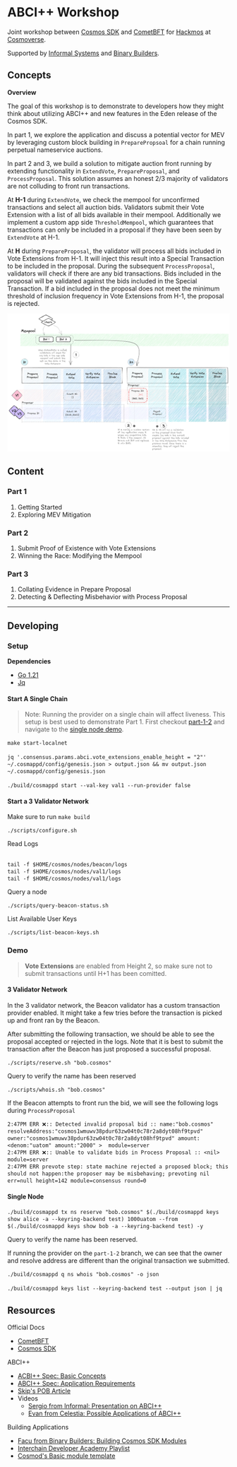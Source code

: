 # ABCI++ Workshop

Joint workshop between [Cosmos SDK](https://docs.cosmos.network/main) and [CometBFT](https://cometbft.com/) for [Hackmos](https://cosmoverse.org/hackmos) at [Cosmoverse](https://cosmoverse.org/).

Supported by [Informal Systems](https://informal.systems/) and [Binary Builders](https://binary.builders/).

## Concepts
**Overview**

The goal of this workshop is to demonstrate to developers how they might think about utilizing ABCI++ and new features in the Eden release of the Cosmos SDK.

In part 1, we explore the application and discuss a potential vector for MEV by leveraging custom block building in `PreparePropsoal` for a chain running perpetual nameservice auctions.

In part 2 and 3, we build a solution to mitigate auction front running by extending functionality in `ExtendVote`, `PrepareProposal`, and `ProcessProposal`. This solution assumes an honest 2/3 majority of validators are not colluding to front run transactions.

At **H-1** during `ExtendVote`, we check the mempool for unconfirmed transactions and select all auction bids. Validators submit their Vote Extension with a list of all bids available in their mempool.
Additionally we implement a custom app side `ThresholdMempool`, which guarantees that transactions can only be included in a proposal if they have been seen by `ExtendVote` at H-1.

At **H** during `PrepareProposal`, the validator will process all bids included in Vote Extensions from H-1. It will inject this result into a Special Transaction to be included in the proposal.
During the subsequent `ProcessProposal`, validators will check if there are any bid transactions. Bids included in the proposal will be validated against the bids included in the Special Transaction.
If a bid included in the proposal does not meet the minimum threshold of inclusion frequency in Vote Extensions from H-1, the proposal is rejected.

![](./figures/diagram.png)

## Content

### Part 1
1. Getting Started
2. Exploring MEV Mitigation

### Part 2
1. Submit Proof of Existence with Vote Extensions
2. Winning the Race: Modifying the Mempool

### Part 3
1. Collating Evidence in Prepare Proposal
2. Detecting & Deflecting Misbehavior with Process Proposal

<hr>

## Developing

### Setup

**Dependencies**
- [Go 1.21](https://go.dev/dl/)
- [Jq](https://jqlang.github.io/jq/)

#### Start A Single Chain
> Note: Running the provider on a single chain will affect liveness. This setup is best used to demonstrate Part 1.
> First checkout [part-1-2](https://github.com/fatal-fruit/abci-workshop/tree/glnro/part-1-2) and navigate to the [single node demo](#single-node).

```
make start-localnet

jq '.consensus.params.abci.vote_extensions_enable_height = "2"' ~/.cosmappd/config/genesis.json > output.json && mv output.json ~/.cosmappd/config/genesis.json

./build/cosmappd start --val-key val1 --run-provider false
```

#### Start a 3 Validator Network

Make sure to run `make build`

```shell
./scripts/configure.sh
```

Read Logs
```shell

tail -f $HOME/cosmos/nodes/beacon/logs
tail -f $HOME/cosmos/nodes/val1/logs
tail -f $HOME/cosmos/nodes/val1/logs
```

Query a node
```shell
./scripts/query-beacon-status.sh
```

List Available User Keys
```shell
./scripts/list-beacon-keys.sh
```

### Demo

> **Vote Extensions** are enabled from Height 2, so make sure not to submit transactions until H+1 has been comitted.

#### 3 Validator Network
In the 3 validator network, the Beacon validator has a custom transaction provider enabled.
It might take a few tries before the transaction is picked up and front ran by the Beacon.

After submitting the following transaction, we should be able to see the proposal accepted or rejected in the logs.
Note that it is best to submit the transaction after the Beacon has just proposed a successful proposal.
```shell
./scripts/reserve.sh "bob.cosmos"
```
Query to verify the name has been reserved
```shell
./scripts/whois.sh "bob.cosmos"
```
If the Beacon attempts to front run the bid, we will see the following logs during `ProcessProposal`
```shell
2:47PM ERR ❌️:: Detected invalid proposal bid :: name:"bob.cosmos" resolveAddress:"cosmos1wmuwv38pdur63zw04t0c78r2a8dyt08hf9tpvd" owner:"cosmos1wmuwv38pdur63zw04t0c78r2a8dyt08hf9tpvd" amount:<denom:"uatom" amount:"2000" >  module=server
2:47PM ERR ❌️:: Unable to validate bids in Process Proposal :: <nil> module=server
2:47PM ERR prevote step: state machine rejected a proposed block; this should not happen:the proposer may be misbehaving; prevoting nil err=null height=142 module=consensus round=0
```

#### Single Node

```shell
./build/cosmappd tx ns reserve "bob.cosmos" $(./build/cosmappd keys show alice -a --keyring-backend test) 1000uatom --from $(./build/cosmappd keys show bob -a --keyring-backend test) -y
```
Query to verify the name has been reserved.

If running the provider on the `part-1-2` branch, we can see that the owner and resolve address are different than the original transaction we submitted.
```shell
./build/cosmappd q ns whois "bob.cosmos" -o json

./build/cosmappd keys list --keyring-backend test --output json | jq
```

## Resources

Official Docs
- [CometBFT](https://docs.cometbft.com/v0.37/)
- [Cosmos SDK](https://docs.cosmos.network/main)

ABCI++
- [ACBI++ Spec: Basic Concepts](https://github.com/cometbft/cometbft/blob/main/spec/abci/abci++_basic_concepts.md#consensusblock-execution-methods)
- [ABCI++ Spec: Application Requirements](https://github.com/cometbft/cometbft/blob/main/spec/abci/abci%2B%2B_app_requirements.md)
- [Skip's POB Article](https://ideas.skip.money/t/x-builder-the-first-sovereign-mev-module-for-protocol-owned-building/57)
- Videos
  - [Sergio from Informal: Presentation on ABCI++](https://youtube.com/watch?v=cAR57hZaJtM)
  - [Evan from Celestia: Possible Applications of ABCI++](https://www.youtube.com/watch?v=VGdIZLVYoRs)

Building Applications
- [Facu from Binary Builders: Building Cosmos SDK Modules](https://www.youtube.com/watch?v=9kK9uzwEeOE)
- [Interchain Developer Academy Playlist](https://www.youtube.com/watch?v=1_ottIKPfI4&list=PLE4J1RDdNh6sTSDLehUpp7vqvm2WuFWNU&pp=iAQB)
- [Cosmod's Basic module template](https://github.com/cosmosregistry/example)